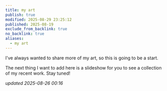 ```yaml
---
title: my art
publish: true
modified: 2025-08-29 23:25:12
published: 2025-08-19
exclude_from_backlink: true
no_backlink: true
aliases:
  - my art
---
```

I've always wanted to share more of my art, so this is going to be a start.

The next thing I want to add here is a slideshow for you to see a collection of my recent work. 
Stay tuned!

*updated 2025-08-26 00:16*